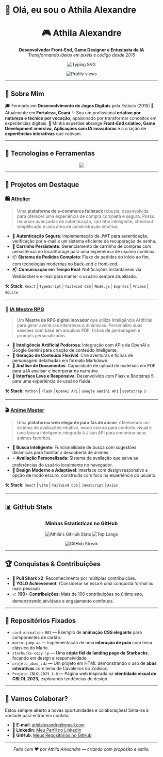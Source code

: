 # 👋 Olá, eu sou o Athila Alexandre

<div align="center">

# 🎮 Athila Alexandre

<p>
  <strong>Desenvolvedor Front-End, Game Designer e Entusiasta de IA</strong><br>
  <em>Transformando ideias em pixels e código desde 2015</em>
</p>

<img src="https://readme-typing-svg.demolab.com?font=Fira+Code&pause=1000&center=true&vCenter=true&width=490&lines=Apaixonado+por+Games%2C+UI%2FUX+e+IA;Vamos+construir+algo+incr%C3%ADvel+juntos%3F;Sempre+buscando+novos+desafios%21" alt="Typing SVG" />

![Profile views](https://komarev.com/ghpvc/?username=athilalexandre&style=for-the-badge&color=blue)

</div>

---

## 🧠 Sobre Mim

🎓 Formado em **Desenvolvimento de Jogos Digitais** pela Estácio (2015)
📍 Atualmente em **Fortaleza, Ceará**
✨ Sou um profissional **criativo por natureza e técnico por vocação**, apaixonado por transformar conceitos em experiências digitais.
🎯 Minha expertise abrange **Front-End criativo, Game Development imersivo, Aplicações com IA inovadoras** e a criação de **experiências interativas** que cativam.

---

## 💼 Tecnologias e Ferramentas

<div align="center">
  <img src="https://skillicons.dev/icons?i=react,ts,js,nodejs,python,flask,tailwind,vite,git,github,sqlite,html,css,nextjs,figma" />
  </div>

---

## 🚀 Projetos em Destaque

### 🛍️ [Athelier](https://github.com/athilalexandre/athelier)

> Uma **plataforma de e-commerce fullstack** robusta, desenvolvida para oferecer uma experiência de compra completa e segura. Possui recursos avançados de autenticação, carrinho inteligente, checkout simplificado e uma área de administração intuitiva.

* 🔐 **Autenticação Segura**: Implementação de JWT para autenticação, verificação por e-mail e um sistema eficiente de recuperação de senha.
* 🛒 **Carrinho Persistente**: Gerenciamento de carrinho de compras com persistência no localStorage para uma experiência de usuário contínua.
* 📦 **Sistema de Pedidos Completo**: Fluxo de pedidos do início ao fim, com tecnologias modernas no back-end e front-end.
* 📬 **Comunicação em Tempo Real**: Notificações instantâneas via WebSocket e e-mail para manter o usuário sempre atualizado.

🛠️ **Stack**: `React` | `TypeScript` | `Tailwind CSS` | `Node.js` | `Express` | `Prisma` | `SQLite`

---

### 🧙 [IA Mestre RPG](https://github.com/athilalexandre/ia-mestre-rpg)

> Um **Mestre de RPG digital inovador** que utiliza Inteligência Artificial para gerar aventuras interativas e dinâmicas. Personalize suas sessões com base em arquivos PDF, fichas de personagem e prompts personalizados.

* 🤖 **Inteligência Artificial Poderosa**: Integração com APIs da OpenAI e Google Gemini para criação de conteúdo inteligente.
* 📝 **Geração de Conteúdo Flexível**: Crie aventuras e fichas de personagem detalhadas em formato Markdown.
* 📁 **Análise de Documentos**: Capacidade de upload de materiais em PDF para a IA analisar e incorporar na narrativa.
* 🧭 **Interface Leve e Responsiva**: Desenvolvido com Flask e Bootstrap 5 para uma experiência de usuário fluida.

🛠️ **Stack**: `Python` | `Flask` | `OpenAI API` | `Google Gemini API` | `Bootstrap 5`

---

### 🎬 [Anime Master](https://github.com/athilalexandre/anime-master)

> Uma **plataforma web elegante para fãs de anime**, oferecendo um sistema de avaliações intuitivo, modo escuro para conforto visual e uma busca inteligente integrada à Jikan API para encontrar seus animes favoritos.

* 🔎 **Busca Inteligente**: Funcionalidade de busca com sugestões dinâmicas para facilitar a descoberta de animes.
* ⭐ **Avaliação Personalizada**: Sistema de avaliação que salva as preferências do usuário localmente no navegador.
* 🎨 **Design Moderno e Adaptável**: Interface com design responsivo e opção de modo escuro, construída com foco na experiência do usuário.

🛠️ **Stack**: `React` | `Vite` | `Tailwind CSS` | `JavaScript` | `Axios`

---

## 📊 GitHub Stats

<div align="center">
  <h3>Minhas Estatísticas no GitHub</h3>
  <p>
    <img src="https://github-readme-stats.vercel.app/api?username=athilalexandre&show_icons=true&theme=radical&hide_border=true&count_private=true" alt="Athila's GitHub Stats" />
    <img src="https://github-readme-stats.vercel.app/api/top-langs/?username=athilalexandre&layout=compact&theme=radical&hide_border=true" alt="Top Langs" />
  </p>
  <p>
    <img src="https://github-readme-streak-stats.herokuapp.com/?user=athilalexandre&theme=radical&hide_border=true" alt="GitHub Streak" />
  </p>
</div>

---

## 🏆 Conquistas & Contribuições

* 🦈 **Pull Shark x2**: Reconhecimento por múltiplas contribuições.
* 🚀 **YOLO Achievement**: (Considerar se essa é uma conquista formal ou mais pessoal)
* 📈 **100+ Contribuições**: Mais de 100 contribuições no último ano, demonstrando atividade e engajamento contínuos.

---

## 📌 Repositórios Fixados

* `card-animation-001` — Exemplo de **animação CSS elegante** para componentes de cartão.
* `mario-jump-aa` — Implementação de uma **interação de pulo** com tema clássico do Mario.
* `starbucks-copy-lp` — Uma **cópia fiel da landing page da Starbucks**, focando em design e responsividade.
* `projeto_abas_cdz` — Um projeto em HTML demonstrando o uso de **abas interativas** com tema de Cavaleiros do Zodíaco.
* `Projeto_CBLOL2023_1.0` — Página web inspirada na **identidade visual do CBLOL 2023**, explorando tendências de design.

---

## 🤝 Vamos Colaborar?

Estou sempre aberto a novas oportunidades e colaborações! Sinta-se à vontade para entrar em contato:

* 📧 **E-mail**: [athilalexandre@gmail.com](mailto:athilalexandre@gmail.com)
* 🔗 **LinkedIn**: [Meu Perfil no LinkedIn](https://www.linkedin.com/in/athila-alexandre/)
* 🐙 **GitHub**: [Meus Repositórios no GitHub](https://github.com/athilalexandre)

---

<p align="center">
  <em>Feito com ❤️ por Athila Alexandre — criando com propósito e estilo.</em>
</p>
